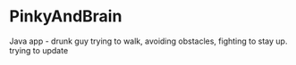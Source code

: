 # PinkyAndBrain
Java app - drunk guy trying to walk, avoiding obstacles, fighting to stay up.
trying to update
